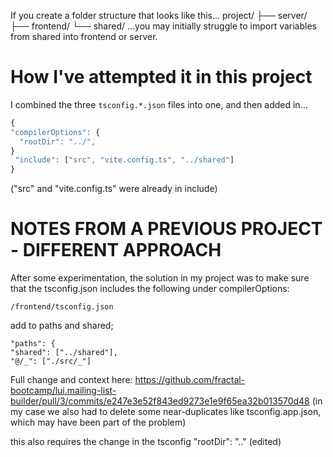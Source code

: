 If you create a folder structure that looks like this...
project/
├── server/
├── frontend/
└── shared/
...you may initially struggle to import variables from shared into frontend or server.

# How I've attempted it in this project

I combined the three `tsconfig.*.json` files into one, and then added in...

```js
{
"compilerOptions": {
  "rootDir": "../",
}
 "include": ["src", "vite.config.ts", "../shared"]
}
```

("src" and "vite.config.ts" were already in include)

# NOTES FROM A PREVIOUS PROJECT - DIFFERENT APPROACH

After some experimentation, the solution in my project was to make sure that the tsconfig.json includes the following under compilerOptions:

`/frontend/tsconfig.json`

add to paths and shared;

```
"paths": {
"shared": ["../shared"],
"@/_": ["./src/_"]
```

Full change and context here: https://github.com/fractal-bootcamp/lui.mailing-list-builder/pull/3/commits/e247e3e52f843ed9273e1e9f65ea32b013570d48
(in my case we also had to delete some near-duplicates like tsconfig.app.json, which may have been part of the problem)

this also requires the change in the tsconfig
"rootDir": ".." (edited)
